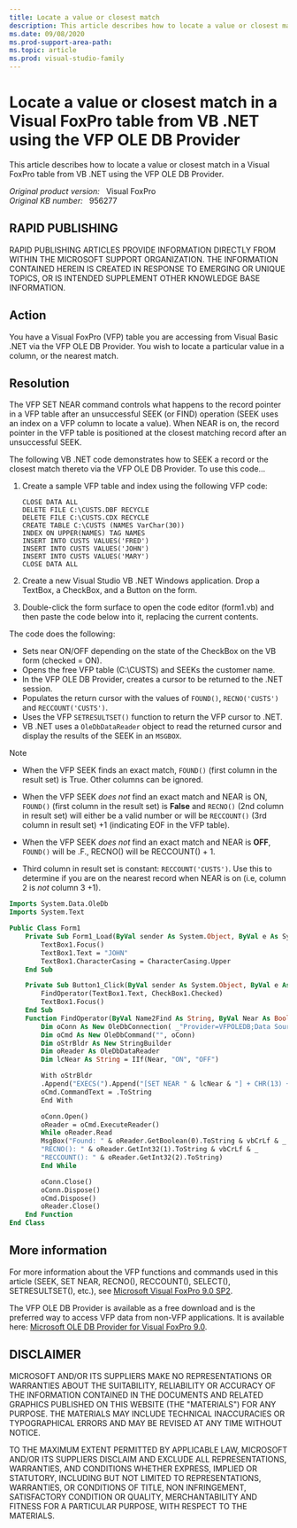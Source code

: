 ```yaml
---
title: Locate a value or closest match
description: This article describes how to locate a value or closest match in a Visual FoxPro table from VB .NET using the VFP OLE DB Provider.
ms.date: 09/08/2020
ms.prod-support-area-path: 
ms.topic: article
ms.prod: visual-studio-family
---
```

# Locate a value or closest match in a Visual FoxPro table from VB .NET using the VFP OLE DB Provider

This article describes how to locate a value or closest match in a Visual FoxPro table from VB .NET using the VFP OLE DB Provider.

_Original product version:_ &nbsp; Visual FoxPro  
_Original KB number:_ &nbsp; 956277

## RAPID PUBLISHING

RAPID PUBLISHING ARTICLES PROVIDE INFORMATION DIRECTLY FROM WITHIN THE MICROSOFT SUPPORT ORGANIZATION. THE INFORMATION CONTAINED HEREIN IS CREATED IN RESPONSE TO EMERGING OR UNIQUE TOPICS, OR IS INTENDED SUPPLEMENT OTHER KNOWLEDGE BASE INFORMATION.

## Action

You have a Visual FoxPro (VFP) table you are accessing from Visual Basic .NET via the VFP OLE DB Provider. You wish to locate a particular value in a column, or the nearest match.

## Resolution

The VFP SET NEAR command controls what happens to the record pointer in a VFP table after an unsuccessful SEEK (or FIND) operation (SEEK uses an index on a VFP column to locate a value). When NEAR is on, the record pointer in the VFP table is positioned at the closest matching record after an unsuccessful SEEK.

The following VB .NET code demonstrates how to SEEK a record or the closest match thereto via the VFP OLE DB Provider. To use this code...

1. Create a sample VFP table and index using the following VFP code:

    ```console
    CLOSE DATA ALL
    DELETE FILE C:\CUSTS.DBF RECYCLE
    DELETE FILE C:\CUSTS.CDX RECYCLE
    CREATE TABLE C:\CUSTS (NAMES VarChar(30))
    INDEX ON UPPER(NAMES) TAG NAMES
    INSERT INTO CUSTS VALUES('FRED')
    INSERT INTO CUSTS VALUES('JOHN')
    INSERT INTO CUSTS VALUES('MARY')
    CLOSE DATA ALL
    ```

2. Create a new Visual Studio VB .NET Windows application. Drop a TextBox, a CheckBox, and a Button on the form.

3. Double-click the form surface to open the code editor (form1.vb) and then paste the code below into it, replacing the current contents.

The code does the following:

- Sets near ON/OFF depending on the state of the CheckBox on the VB form (checked = ON).
- Opens the free VFP table (C:\CUSTS) and SEEKs the customer name.
- In the VFP OLE DB Provider, creates a cursor to be returned to the .NET session.
- Populates the return cursor with the values of `FOUND()`, `RECNO('CUSTS')` and `RECCOUNT('CUSTS')`.
- Uses the VFP `SETRESULTSET()` function to return the VFP cursor to .NET.
- VB .NET uses a `OleDbDataReader` object to read the returned cursor and display the results of the SEEK in an `MSGBOX`.

> [!NOTE]
>
> - When the VFP SEEK finds an exact match, `FOUND()` (first column in the result set) is True. Other columns can be ignored.
>
> - When the VFP SEEK *does not* find an exact match and NEAR is ON, `FOUND()` (first column in the result set) is **False** and `RECNO()` (2nd column in result set) will either be a valid number or will be `RECCOUNT()` (3rd column in result set) +1 (indicating EOF in the VFP table).
>
> - When the VFP SEEK *does not* find an exact match and NEAR is **OFF**, `FOUND()` will be .F., RECNO() will be RECCOUNT() + 1.
>
> - Third column in result set is constant: `RECCOUNT('CUSTS')`. Use this to determine if you are on the nearest record when NEAR is on (i.e, column 2 is *not* column 3 +1).

```vb
Imports System.Data.OleDb
Imports System.Text

Public Class Form1
    Private Sub Form1_Load(ByVal sender As System.Object, ByVal e As System.EventArgs) Handles MyBase.Load
        TextBox1.Focus()
        TextBox1.Text = "JOHN"
        TextBox1.CharacterCasing = CharacterCasing.Upper
    End Sub

    Private Sub Button1_Click(ByVal sender As System.Object, ByVal e As System.EventArgs) Handles Button1.Click
        FindOperator(TextBox1.Text, CheckBox1.Checked)
        TextBox1.Focus()
    End Sub
    Function FindOperator(ByVal Name2Find As String, ByVal Near As Boolean) As VariantType
        Dim oConn As New OleDbConnection( _"Provider=VFPOLEDB;Data Source=C:\")
        Dim oCmd As New OleDbCommand("", oConn)
        Dim oStrBldr As New StringBuilder
        Dim oReader As OleDbDataReader
        Dim lcNear As String = IIf(Near, "ON", "OFF")

        With oStrBldr
        .Append("EXECS(").Append("[SET NEAR " & lcNear & "] + CHR(13) + ").Append("[USE CUSTS ORDER NAMES SHARED AGAIN IN 0] + CHR(13) + ").Append("[SEEK '" & Name2Find & "' IN CUSTS] + CHR(13) + ").Append("[SELECT 0] + CHR(13) + ").Append("[CREATE CURSOR SeekResults(lFound L, nRecno I, nReccount I)] + CHR(13) + ").Append("[INSERT INTO SeekResults VALUES ( FOUND('CUSTS'), RECNO('CUSTS'), RECCOUNT('CUSTS'))]+ CHR(13) + ").Append("[USE IN SELECT('CUSTS')] + CHR(13) + ").Append("[RETURN SETRESULTSET( 'SeekResults' )]").Append(")")
        oCmd.CommandText = .ToString
        End With

        oConn.Open()
        oReader = oCmd.ExecuteReader()
        While oReader.Read
        MsgBox("Found: " & oReader.GetBoolean(0).ToString & vbCrLf & _
        "RECNO(): " & oReader.GetInt32(1).ToString & vbCrLf & _
        "RECCOUNT(): " & oReader.GetInt32(2).ToString)
        End While

        oConn.Close()
        oConn.Dispose()
        oCmd.Dispose()
        oReader.Close()
    End Function
End Class
```

## More information

For more information about the VFP functions and commands used in this article (SEEK, SET NEAR, RECNO(), RECCOUNT(), SELECT(), SETRESULTSET(), etc.), see [Microsoft Visual FoxPro 9.0 SP2](/previous-versions/visualstudio/foxpro/724fd5h9(v=vs.80)).

The VFP OLE DB Provider is available as a free download and is the preferred way to access VFP data from non-VFP applications. It is available here: [Microsoft OLE DB Provider for Visual FoxPro 9.0](https://www.microsoft.com/download/details.aspx?id=14839).

## DISCLAIMER

MICROSOFT AND/OR ITS SUPPLIERS MAKE NO REPRESENTATIONS OR WARRANTIES ABOUT THE SUITABILITY, RELIABILITY OR ACCURACY OF THE INFORMATION CONTAINED IN THE DOCUMENTS AND RELATED GRAPHICS PUBLISHED ON THIS WEBSITE (THE "MATERIALS") FOR ANY PURPOSE. THE MATERIALS MAY INCLUDE TECHNICAL INACCURACIES OR TYPOGRAPHICAL ERRORS AND MAY BE REVISED AT ANY TIME WITHOUT NOTICE.

TO THE MAXIMUM EXTENT PERMITTED BY APPLICABLE LAW, MICROSOFT AND/OR ITS SUPPLIERS DISCLAIM AND EXCLUDE ALL REPRESENTATIONS, WARRANTIES, AND CONDITIONS WHETHER EXPRESS, IMPLIED OR STATUTORY, INCLUDING BUT NOT LIMITED TO REPRESENTATIONS, WARRANTIES, OR CONDITIONS OF TITLE, NON INFRINGEMENT, SATISFACTORY CONDITION OR QUALITY, MERCHANTABILITY AND FITNESS FOR A PARTICULAR PURPOSE, WITH RESPECT TO THE MATERIALS.
